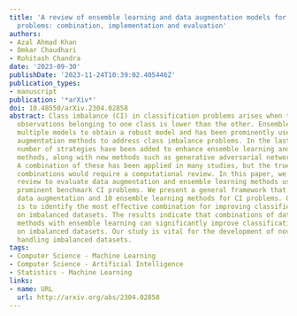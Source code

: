 ```yaml
---
title: 'A review of ensemble learning and data augmentation models for class imbalanced
  problems: combination, implementation and evaluation'
authors:
- Azal Ahmad Khan
- Omkar Chaudhari
- Rohitash Chandra
date: '2023-09-30'
publishDate: '2023-11-24T10:39:02.405446Z'
publication_types:
- manuscript
publication: '*arXiv*'
doi: 10.48550/arXiv.2304.02858
abstract: Class imbalance (CI) in classification problems arises when the number of
  observations belonging to one class is lower than the other. Ensemble learning combines
  multiple models to obtain a robust model and has been prominently used with data
  augmentation methods to address class imbalance problems. In the last decade, a
  number of strategies have been added to enhance ensemble learning and data augmentation
  methods, along with new methods such as generative adversarial networks (GANs).
  A combination of these has been applied in many studies, but the true rank of different
  combinations would require a computational review. In this paper, we present a computational
  review to evaluate data augmentation and ensemble learning methods used to address
  prominent benchmark CI problems. We present a general framework that evaluates 10
  data augmentation and 10 ensemble learning methods for CI problems. Our objective
  is to identify the most effective combination for improving classification performance
  on imbalanced datasets. The results indicate that combinations of data augmentation
  methods with ensemble learning can significantly improve classification performance
  on imbalanced datasets. Our study is vital for the development of novel models for
  handling imbalanced datasets.
tags:
- Computer Science - Machine Learning
- Computer Science - Artificial Intelligence
- Statistics - Machine Learning
links:
- name: URL
  url: http://arxiv.org/abs/2304.02858
---
```

